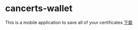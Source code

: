 # cancerts-wallet
This is a  mobile application to save all of your certificates
[下载](https://github.com/cancerts/cancerts-wallet/blob/master/app.apk)

